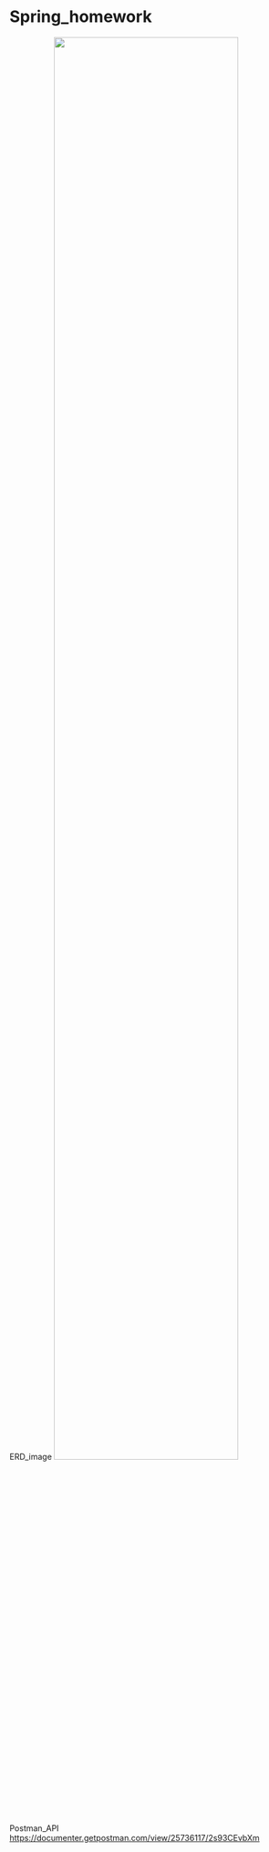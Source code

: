 # Spring_homework

ERD_image
<img width="80%" src="https://user-images.githubusercontent.com/122660509/218935953-93f4707a-a64d-4874-a0f5-582d6e3b5cea.png"/>

Postman_API
https://documenter.getpostman.com/view/25736117/2s93CEvbXm
